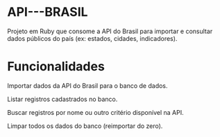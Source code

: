 # API---BRASIL

Projeto em Ruby que consome a API do Brasil para importar e consultar dados públicos do país (ex: estados, cidades, indicadores).

# Funcionalidades

Importar dados da API do Brasil para o banco de dados.

Listar registros cadastrados no banco.

Buscar registros por nome ou outro critério disponível na API.

Limpar todos os dados do banco (reimportar do zero).

